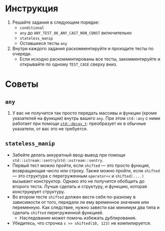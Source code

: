 # Инструкция

1. Решайте задания в следующем порядке:
    * `conditional`
    * `any` до `ANY_TEST_06_ANY_CAST_NON_CONST` включительно
    * `stateless_manip`
    * Оставшиеся тесты `any`
2. Внутри каждого задания раскомментируйте и проходите тесты по очереди.
    * Если исходно раскомментированы все тесты, закомментируйте и открывайте по одному `TEST_CASE` сверху вниз.

# Советы
## `any`
1. У вас не получится так просто передать массивы и функции (кроме указателей на функции) внутрь вашего `any`.
   При этом `std::any` с ними работает при помощи [`std::decay_t`](https://en.cppreference.com/w/cpp/types/decay):
   преобразует их в обычные указатели, от вас это не требуется.

## `stateless_manip`
* Забейте делать аккуратный ввод-вывод при помощи `std::istream::sentry`/`std::ostream::sentry`.
* Первый тест можно пройти, если `shifted` — это просто функция, возвращающая число или строку.
  Также можно пройти, если `shifted` — это структура с перегруженным `operator<<` и `shifted(....)` вызывает конструктор.
  Однако это не получится обобщить до второго теста.
  Лучше сделать и структуру, и функцию, которая конструирует структуру.
* Во втором тесте `shifted` должен вести себя по-разному в зависимости от того, передали ли ему временное значение или переменную.
  Как следствие, нужно завести как минимум два типа и сделать `shifted` перегруженной функцией.
  * Наследование может помочь избежать дублирования.
* Убедитесь, что строчка `s >> shifted(10, 123)` не компилируется.
